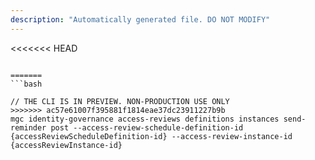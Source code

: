 ```yaml
---
description: "Automatically generated file. DO NOT MODIFY"
---
```


<<<<<<< HEAD
```cli

=======
```bash

// THE CLI IS IN PREVIEW. NON-PRODUCTION USE ONLY
>>>>>>> ac57e61007f395881f1814eae37dc23911227b9b
mgc identity-governance access-reviews definitions instances send-reminder post --access-review-schedule-definition-id {accessReviewScheduleDefinition-id} --access-review-instance-id {accessReviewInstance-id}

```